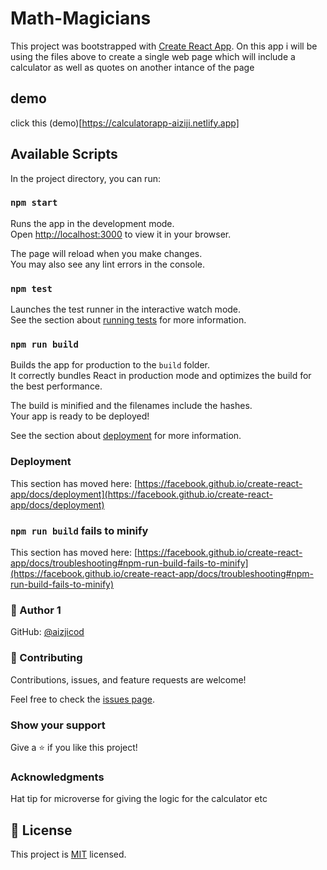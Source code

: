 # Math-Magicians

This project was bootstrapped with [Create React App](https://github.com/facebook/create-react-app).
On this app i will be using the files above to create a single web page which will include a calculator as well as quotes on another intance of the page

## demo 
click this (demo)[https://calculatorapp-aiziji.netlify.app]
## Available Scripts

In the project directory, you can run:

### `npm start`

Runs the app in the development mode.\
Open [http://localhost:3000](http://localhost:3000) to view it in your browser.

The page will reload when you make changes.\
You may also see any lint errors in the console.

### `npm test`

Launches the test runner in the interactive watch mode.\
See the section about [running tests](https://facebook.github.io/create-react-app/docs/running-tests) for more information.

### `npm run build`

Builds the app for production to the `build` folder.\
It correctly bundles React in production mode and optimizes the build for the best performance.

The build is minified and the filenames include the hashes.\
Your app is ready to be deployed!

See the section about [deployment](https://facebook.github.io/create-react-app/docs/deployment) for more information.

### Deployment

This section has moved here: [https://facebook.github.io/create-react-app/docs/deployment](https://facebook.github.io/create-react-app/docs/deployment)

### `npm run build` fails to minify

This section has moved here: [https://facebook.github.io/create-react-app/docs/troubleshooting#npm-run-build-fails-to-minify](https://facebook.github.io/create-react-app/docs/troubleshooting#npm-run-build-fails-to-minify)

### 👤 Author 1

GitHub: [@aizjicod](https://github.com/aizjicod)
### 🤝 Contributing
Contributions, issues, and feature requests are welcome!

Feel free to check the [issues page](https://github.com/aizjicod/math-magicians/issues).

### Show your support
Give a ⭐️ if you like this project!

### Acknowledgments
Hat tip for microverse for giving the logic for the calculator
etc

## 📝 License
This project is [MIT](./MIT.md) licensed.